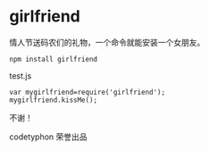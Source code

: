 # girlfriend
情人节送码农们的礼物，一个命令就能安装一个女朋友。

```
npm install girlfriend
```

test.js

```
var mygirlfriend=require('girlfriend');
mygirlfriend.kissMe();
```

不谢！

codetyphon 荣誉出品